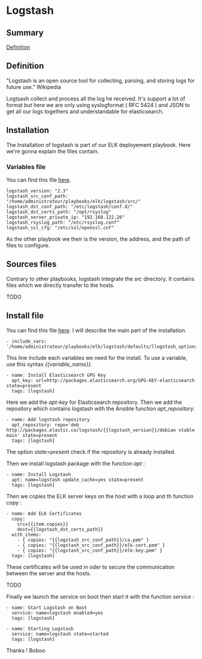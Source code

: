 # Logstash

## Summary
[Definition](#Definition)   

## Definition

"Logstash is an open source tool for collecting, parsing, and storing logs for future use." Wikipedia

Logtsash collect and process all the log he received. It's support a lot of format but here we are only using syslogformat ( RFC 5424 ) and JSON to get all our logs togethers and understandable for elasticsearch.

## Installation

The Installation of logstash is part of our ELK deployement playbook. Here we're gonna explain the files contain.
### Variables file

You can find this file [here](../playbooks/elk/logstash/defaults/logstash_options.yml).

```
logstash_version: "2.3"
logstash_src_conf_path: "/home/administrateur/playbooks/elk/logstash/src/"
logstash_dst_conf_path: "/etc/logstash/conf.d/"
logstash_dst_certs_path: "/opt/rsyslog"
logstash_server_private_ip: "192.168.122.26"
logstash_rsyslog_path: "/etc/rsyslog.conf"
logstash_ssl_cfg: "/etc/ssl/openssl.cnf"
```

As the other playbook we their is the version, the address, and the path of files to configure.

## Sources files

Contrary to other playbooks, logstash integrate the *src* directory. It contains files which we directly transfer to the hosts.

TODO

## Install file

You can find this file [here](../playbooks/elk/logstash/tasks/install_logstash.yml). I will describe the main part of the installation.

```
- include_vars: '/home/administrateur/playbooks/elk/logstash/defaults/llogstash_options.yml'
```

This line include each variables we need for the install. To use a variable, use this syntax *{{variable_name}}*.  

```
- name: Install Elasticsearch GPG Key
  apt_key: url=http://packages.elasticsearch.org/GPG-KEY-elasticsearch state=present
  tags: [logstash]
```
Here we add the *apt-key* for Elasticsearch repository. Then we add the repository which contains logstash with the Ansible function *apt_repository*.
```
- name: Add logstash repository
  apt_repository: repo='deb http://packages.elastic.co/logstash/{{logstash_version}}/debian stable main' state=present
  tags: [logstash]
  ```
The option *state=present* check if the repository is already installed.

Then we install logstash package with the function *apt* :
```
- name: Install Logstash
  apt: name=logstash update_cache=yes state=present
  tags: [logstash]
```
Then we copies the ELK server keys on the host with a loop and th function copy :
```
- name: Add ELK Certificates
  copy:
    src={{item.copies}}
    dest={{logstash_dst_certs_path}}
  with_items:
    - { copies: "{{logstash_src_conf_path}}/ca.pem" }
    - { copies: "{{logstash_src_conf_path}}/elk-cert.pem" }
    - { copies: "{{logstash_src_conf_path}}/elk-key.pem" }
  tags: [logstash]
  ```
These certificates will be used in oder to secure the communication between the server and the hosts.

TODO

Finally we launch the service on boot then start it with the function *service* :
```
- name: Start Logstash on Boot
  service: name=logstash enabled=yes
  tags: [logstash]

- name: Starting Logstash
  service: name=logstash state=started
  tags: [logstash]
```  

Thanks !
Boboo
